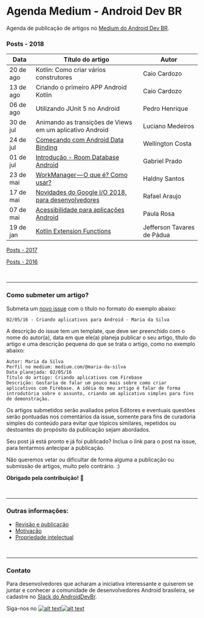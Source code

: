 # Agenda Medium - Android Dev BR

Agenda de publicação de artigos no [Medium do Android Dev BR](http://medium.com/android-dev-br).

### Posts - 2018
 Data | Título do artigo | Autor 
 ---- | ---------------- | ----- 
20 de ago | Kotlin: Como criar vários construtores | Caio Cardozo
13 de ago | Criando o primeiro APP Android Kotlin | Caio Cardozo
06 de ago | Utilizando JUnit 5 no Android | Pedro Henrique
30 de jul | Animando as transições de Views em um aplicativo Android | Luciano Medeiros
24 de jul | [Começando com Android Data Binding](https://medium.com/android-dev-br/começando-com-android-data-binding-d7719333eecc) | Wellington Costa
01 de jul | [Introdução - Room Database Android](https://medium.com/android-dev-br/utilizando-room-database-no-android-fd76c2e6ccee) | Gabriel Prado
23 de mai | [WorkManager — O que é? Como usar?](https://medium.com/android-dev-br/workmanager-o-que-é-como-usar-26f5b800984e) | Haldny Santos
17 de mai | [Novidades do Google I/O 2018, para desenvolvedores](https://medium.com/android-dev-br/novidades-do-google-i-o-2018-para-desenvolvedores-9e99347367c6) | Rafael Araujo
07 de mai | [Acessibilidade para aplicações Android](https://medium.com/android-dev-br/acessibilidade-para-aplicações-android-b461da054a15) | Paula Rosa
19 de jan | [Kotlin Extension Functions](https://medium.com/android-dev-br/kotlin-extension-functions-novos-horizontes-para-o-framework-android-ba7d2782fecf) | Jefferson Tavares de Pádua

[Posts - 2017](https://github.com/androiddevbr/agenda-medium/blob/master/_historico/2017.md)

[Posts - 2016](https://github.com/androiddevbr/agenda-medium/blob/master/_historico/2018.md)

<br>

------------


### Como submeter um artigo?

Submeta um [novo issue](https://github.com/androiddevbr/agenda-medium/issues/new) com o título no formato do exemplo abaixo:

    02/05/16 - Criando aplicativos para Android - Maria da Silva

A descrição do issue tem um template, que deve ser preenchido com o nome do autor(a), data em que ele(a) planeja publicar o seu artigo, título do artigo e uma descrição pequena do que se trata o artigo, como no exemplo abaixo:

    Autor: Maria da Silva
    Perfil no medium: medium.com/@maria-da-silva
    Data planejada: 02/05/16
    Título do artigo: Criando aplicativos com Firebase
    Descrição: Gostaria de falar um pouco mais sobre como criar aplicativos com Firebase. A idéia do meu artigo é falar de forma introdutória sobre o assunto, criando um aplicativo simples para fins de demonstração.
    
Os artigos submetidos serão avaliados pelos Editores e eventuais questões serão pontuadas nos comentários da issue, somente para fins de curadoria simples do conteúdo para evitar que tópicos similares, repetidos ou destoantes do propósito da publicação sejam abordados.

Seu post já está pronto e já foi publicado? Inclua o link para o post na issue, para tentarmos antecipar a publicação.

Não queremos vetar ou dificultar de forma alguma a publicação ou submissão de artigos, muito pelo contrário. :) 


**Obrigado pela contribuição!** :tada:

<br>

------------


### Outras informações:

* [Revisão e publicação](https://github.com/androiddevbr/agenda-medium/blob/master/_info/revisao.md)
* [Motivação](https://github.com/androiddevbr/agenda-medium/blob/master/_info/motivacao.md)
* [Propriedade intelectual](https://github.com/androiddevbr/agenda-medium/blob/master/_info/propriedade.md)

<br>

------------


### Contato
Para desenvolvedores que acharam a iniciativa interessante e quiserem se juntar e conhecer a comunidade de desenvolvedores Android brasileira, se cadastre no [Slack do AndroidDevBr](http://slack.androiddevbr.org/).

Siga-nos no [![alt text][1.1]][1][![alt text][2.1]][2]

[1.1]: http://i.imgur.com/wWzX9uB.png (twitter icon with padding)
[2.1]: http://i.imgur.com/9I6NRUm.png (github icon with padding)

[1]: http://www.twitter.com/AndroidDevBrOrg
[2]: https://github.com/androiddevbr

